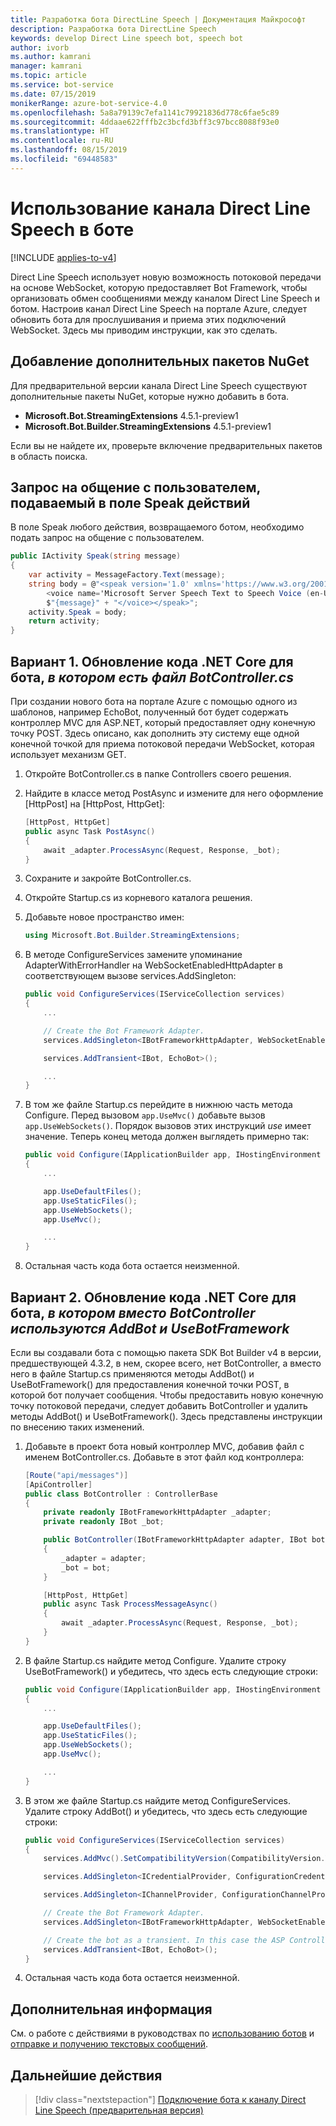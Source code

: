 ```yaml
---
title: Разработка бота DirectLine Speech | Документация Майкрософт
description: Разработка бота DirectLine Speech
keywords: develop Direct Line speech bot, speech bot
author: ivorb
ms.author: kamrani
manager: kamrani
ms.topic: article
ms.service: bot-service
ms.date: 07/15/2019
monikerRange: azure-bot-service-4.0
ms.openlocfilehash: 5a8a79139c7efa1141c79921836d778c6fae5c89
ms.sourcegitcommit: 4ddaae622fffb2c3bcfd3bff3c97bcc8088f93e0
ms.translationtype: HT
ms.contentlocale: ru-RU
ms.lasthandoff: 08/15/2019
ms.locfileid: "69448583"
---
```

# <a name="use-direct-line-speech-in-your-bot"></a>Использование канала Direct Line Speech в боте

[!INCLUDE [applies-to-v4](includes/applies-to.md)]

Direct Line Speech использует новую возможность потоковой передачи на основе WebSocket, которую предоставляет Bot Framework, чтобы организовать обмен сообщениями между каналом Direct Line Speech и ботом. Настроив канал Direct Line Speech на портале Azure, следует обновить бота для прослушивания и приема этих подключений WebSocket. Здесь мы приводим инструкции, как это сделать.

## <a name="add-additional-nuget-packages"></a>Добавление дополнительных пакетов NuGet

Для предварительной версии канала Direct Line Speech существуют дополнительные пакеты NuGet, которые нужно добавить в бота.

- **Microsoft.Bot.StreamingExtensions** 4.5.1-preview1
- **Microsoft.Bot.Builder.StreamingExtensions** 4.5.1-preview1

Если вы не найдете их, проверьте включение предварительных пакетов в область поиска.

## <a name="set-the-speak-field-on-activities-you-want-spoken-to-the-user"></a>Запрос на общение с пользователем, подаваемый в поле Speak действий

В поле Speak любого действия, возвращаемого ботом, необходимо подать запрос на общение с пользователем.

```cs
public IActivity Speak(string message)
{
    var activity = MessageFactory.Text(message);
    string body = @"<speak version='1.0' xmlns='https://www.w3.org/2001/10/synthesis' xml:lang='en-US'>
        <voice name='Microsoft Server Speech Text to Speech Voice (en-US, JessaNeural)'>" +
        $"{message}" + "</voice></speak>";
    activity.Speak = body;
    return activity;
}
```

## <a name="option-1-update-your-net-core-bot-code-_if-your-bot-has-a-botcontrollercs_"></a>Вариант 1. Обновление кода .NET Core для бота, _в котором есть файл BotController.cs_

При создании нового бота на портале Azure с помощью одного из шаблонов, например EchoBot, полученный бот будет содержать контроллер MVC для ASP.NET, который предоставляет одну конечную точку POST. Здесь описано, как дополнить эту систему еще одной конечной точкой для приема потоковой передачи WebSocket, которая использует механизм GET.

1. Откройте BotController.cs в папке Controllers своего решения.

2. Найдите в классе метод PostAsync и измените для него оформление [HttpPost] на [HttpPost, HttpGet]:

    ```cs
    [HttpPost, HttpGet]
    public async Task PostAsync()
    {
        await _adapter.ProcessAsync(Request, Response, _bot);
    }
    ```

3. Сохраните и закройте BotController.cs.

4. Откройте Startup.cs из корневого каталога решения.

5. Добавьте новое пространство имен:

    ```cs
    using Microsoft.Bot.Builder.StreamingExtensions;
    ```

6. В методе ConfigureServices замените упоминание AdapterWithErrorHandler на WebSocketEnabledHttpAdapter в соответствующем вызове services.AddSingleton:

    ```cs
    public void ConfigureServices(IServiceCollection services)
    {
        ...

        // Create the Bot Framework Adapter.
        services.AddSingleton<IBotFrameworkHttpAdapter, WebSocketEnabledHttpAdapter>();

        services.AddTransient<IBot, EchoBot>();

        ...
    }
    ```

7. В том же файле Startup.cs перейдите в нижнюю часть метода Configure. Перед вызовом `app.UseMvc()` добавьте вызов `app.UseWebSockets()`. Порядок вызовов этих инструкций _use_ имеет значение. Теперь конец метода должен выглядеть примерно так:

    ```cs
    public void Configure(IApplicationBuilder app, IHostingEnvironment env)
    {
        ...

        app.UseDefaultFiles();
        app.UseStaticFiles();
        app.UseWebSockets();
        app.UseMvc();

        ...
    }
    ```

8. Остальная часть кода бота остается неизменной.

## <a name="option-2-update-your-net-core-bot-code-_if-your-bot-uses-addbot-and-usebotframework-instead-of-a-botcontroller_"></a>Вариант 2. Обновление кода .NET Core для бота, _в котором вместо BotController используются AddBot и UseBotFramework_

Если вы создавали бота с помощью пакета SDK Bot Builder v4 в версии, предшествующей 4.3.2, в нем, скорее всего, нет BotController, а вместо него в файле Startup.cs применяются методы AddBot() и UseBotFramework() для предоставления конечной точки POST, в которой бот получает сообщения. Чтобы предоставить новую конечную точку потоковой передачи, следует добавить BotController и удалить методы AddBot() и UseBotFramework(). Здесь представлены инструкции по внесению таких изменений.

1. Добавьте в проект бота новый контроллер MVC, добавив файл с именем BotController.cs. Добавьте в этот файл код контроллера:

    ```cs
    [Route("api/messages")]
    [ApiController]
    public class BotController : ControllerBase
    {
        private readonly IBotFrameworkHttpAdapter _adapter;
        private readonly IBot _bot;

        public BotController(IBotFrameworkHttpAdapter adapter, IBot bot)
        {
            _adapter = adapter;
            _bot = bot;
        }

        [HttpPost, HttpGet]
        public async Task ProcessMessageAsync()
        {
            await _adapter.ProcessAsync(Request, Response, _bot);
        }
    }
    ```

2. В файле Startup.cs найдите метод Configure. Удалите строку UseBotFramework() и убедитесь, что здесь есть следующие строки:

    ```cs
    public void Configure(IApplicationBuilder app, IHostingEnvironment env)
    {
        ...

        app.UseDefaultFiles();
        app.UseStaticFiles();
        app.UseWebSockets();
        app.UseMvc();

        ...
    }
    ```

3. В этом же файле Startup.cs найдите метод ConfigureServices. Удалите строку AddBot() и убедитесь, что здесь есть следующие строки:

    ```cs
    public void ConfigureServices(IServiceCollection services)
    {
        services.AddMvc().SetCompatibilityVersion(CompatibilityVersion.Version_2_1);

        services.AddSingleton<ICredentialProvider, ConfigurationCredentialProvider>();

        services.AddSingleton<IChannelProvider, ConfigurationChannelProvider>();

        // Create the Bot Framework Adapter.
        services.AddSingleton<IBotFrameworkHttpAdapter, WebSocketEnabledHttpAdapter>();

        // Create the bot as a transient. In this case the ASP Controller is expecting an IBot.
        services.AddTransient<IBot, EchoBot>();
    }
    ```

4. Остальная часть кода бота остается неизменной.

## <a name="additional-information"></a>Дополнительная информация

См. о работе с действиями в руководствах по [использованию ботов](v4sdk/bot-builder-basics.md) и [отправке и получению текстовых сообщений](v4sdk/bot-builder-howto-send-messages.md).

## <a name="next-steps"></a>Дальнейшие действия

> [!div class="nextstepaction"]
> [Подключение бота к каналу Direct Line Speech (предварительная версия)](./bot-service-channel-connect-directlinespeech.md)
